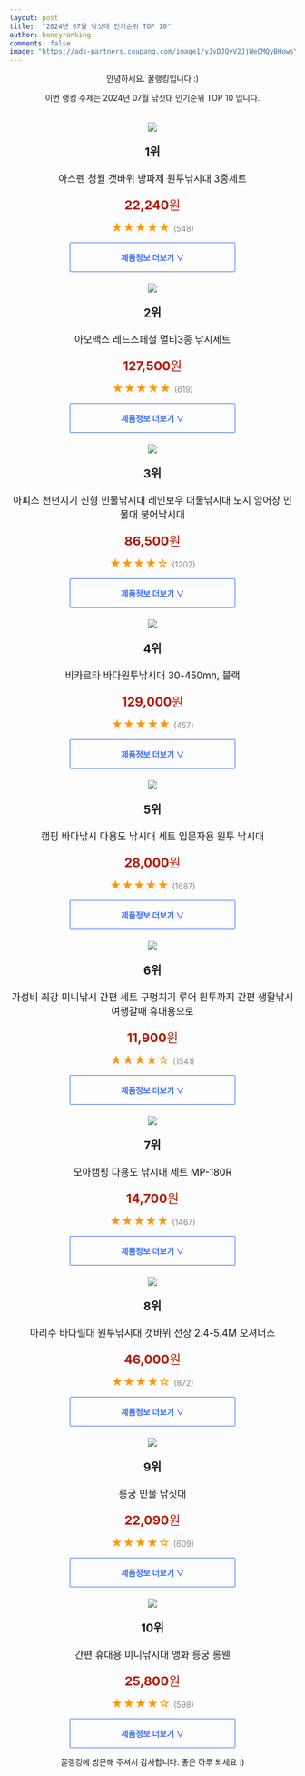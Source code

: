 ```yaml
---
layout: post
title:  "2024년 07월 낚싯대 인기순위 TOP 10"
author: honeyranking
comments: false
image: "https://ads-partners.coupang.com/image1/yJvDJQvV2JjWeCMQyBHowsYumhJKEVLxMSFt1Rnkm4hknHo6q1Gj-DOJpLT3Hajb6pUt1xM2uPm3ei2DOxMNaXLfairtGWpwWxFGVJDUktaNeS7hfsvVw95WE5KjHHYzdxb9qbDh2zYEuyrP5C5wKVuwJw2YRfm0RAYtSia1hfVT-WfAyX5UUpUPl-PuHctIiqCAjLHs13vpVaHWZdKaYKOHUf0ys2nx36LssHvaMfrGbFYXA7SpxOWKf1zcb4y8CqNiGNijWkxOmNrf15tE-RpP6FjQHIwALFE2"
---
```

<p style="text-align: center;">안녕하세요. 꿀랭킹입니다 :)</p>
<p style="text-align: center;">이번 랭킹 주제는 2024년 07월 낚싯대 인기순위 TOP 10 입니다.</p><center><img src="https://ads-partners.coupang.com/image1/yJvDJQvV2JjWeCMQyBHowsYumhJKEVLxMSFt1Rnkm4hknHo6q1Gj-DOJpLT3Hajb6pUt1xM2uPm3ei2DOxMNaXLfairtGWpwWxFGVJDUktaNeS7hfsvVw95WE5KjHHYzdxb9qbDh2zYEuyrP5C5wKVuwJw2YRfm0RAYtSia1hfVT-WfAyX5UUpUPl-PuHctIiqCAjLHs13vpVaHWZdKaYKOHUf0ys2nx36LssHvaMfrGbFYXA7SpxOWKf1zcb4y8CqNiGNijWkxOmNrf15tE-RpP6FjQHIwALFE2" style="margin-top:20px" /></center><p style="text-align: center; font-size: 20px"><b>1위</b></p><p style="text-align: center; font-size: 17px">아스펜 청월 갯바위 방파제 원투낚시대 3종세트</p><p style="text-align: center;"><span style="color: #b61800; font-size: 22px;"><b>22,240</b>원</span></p><p style="text-align: center;"><span style="color: #ff9600; font-size: 20px;">★★★★★ </span><span style="color: #878787;">(548)</span></p><center><a href="https://link.coupang.com/re/AFFSDP?lptag=AF3899140&subid=honeyrank&pageKey=2079762161&itemId=3533159379&vendorItemId=71810321193&traceid=V0-153-8a6962a86812056a&requestid=20240731210000371217013660&token=31850C%7CMIXED"><div style="font-size: 14px; display: inline-block; padding: 15px 90px; color: #346aff; border-radius: 2px; border: 1px solid #346aff; cursor: pointer;"><b>제품정보 더보기 &or;</b></div></a></center><center><img src="https://ads-partners.coupang.com/image1/Ct2hTRg4dZlubLYjCrrFRcdNyYE8XMOqFhXuPU2zP0FHdRBoLQvUIhVNwGYLJNSCa0wNAASPT4PzhrhEKxydfTQdbUTXDGV9Jyni6P-nbdLjyZ1wE_-_0XmwV4y8-O71VSXvlUHyHIWvQbYY0Cb8H0LKM8nfGNglGaQPLLSO4bVWQqL-E-nnkrbIA8-4Kd3T5kBFLuwSySYFZcHToS6NZpAIYfnVg-1kxqG_I0QhfpJ3pjqf2l9Tyy9zCt5pf1K2Vd33IIZbcdL4As2kwX0EXp9gn9AJ5Gj5eIEETttyVBZh6x-3ae_tEo8=" style="margin-top:20px" /></center><p style="text-align: center; font-size: 20px"><b>2위</b></p><p style="text-align: center; font-size: 17px">아오맥스 레드스페셜 멀티3종 낚시세트</p><p style="text-align: center;"><span style="color: #b61800; font-size: 22px;"><b>127,500</b>원</span></p><p style="text-align: center;"><span style="color: #ff9600; font-size: 20px;">★★★★★ </span><span style="color: #878787;">(619)</span></p><center><a href="https://link.coupang.com/re/AFFSDP?lptag=AF3899140&subid=honeyrank&pageKey=2071229927&itemId=3519158811&vendorItemId=85150015738&traceid=V0-153-f4da31b8d9be74f8&requestid=20240731210000371217013660&token=31850C%7CMIXED"><div style="font-size: 14px; display: inline-block; padding: 15px 90px; color: #346aff; border-radius: 2px; border: 1px solid #346aff; cursor: pointer;"><b>제품정보 더보기 &or;</b></div></a></center><center><img src="https://ads-partners.coupang.com/image1/WQ9NHcRYnOHe_a5rWdIvk1tG2TM5vaQAox4BG53JvO1t2cgpZXrzz15TJa6yl_peG2hFgng92QiK7F70Bp-_19lJwv5qGNzFJDFW4RE4JiSQXPBgC7RSu_E8SC2POh54KXxQiz4V6WcIlMaNd-DVOeuoOMlpLj711fmS-CxVfzB4bw8I9N6_pjSPrO7M9kj_h0j17ZtZc5PGyk4Y_yb5v13y9vKKn8EbO66nLnPiuqIG-80ijEqvMXvPPX4huXW-R11CADGe__WKwhe9AUV0Flxnu0PoevO376fzQbufnfHyh0AkpJxSQundBXqWswSv" style="margin-top:20px" /></center><p style="text-align: center; font-size: 20px"><b>3위</b></p><p style="text-align: center; font-size: 17px">아피스 천년지기 신형 민물낚시대 레인보우 대물낚시대 노지 양어장 민물대 붕어낚시대</p><p style="text-align: center;"><span style="color: #b61800; font-size: 22px;"><b>86,500</b>원</span></p><p style="text-align: center;"><span style="color: #ff9600; font-size: 20px;">★★★★☆ </span><span style="color: #878787;">(1202)</span></p><center><a href="https://link.coupang.com/re/AFFSDP?lptag=AF3899140&subid=honeyrank&pageKey=6802296489&itemId=16060604033&vendorItemId=88519925466&traceid=V0-153-2a601427c2cf4e8e&clickBeacon=69d07ea0-4f34-11ef-b591-be2b6342cd86%7E3&requestid=20240731210000371217013660&token=31850C%7CMIXED"><div style="font-size: 14px; display: inline-block; padding: 15px 90px; color: #346aff; border-radius: 2px; border: 1px solid #346aff; cursor: pointer;"><b>제품정보 더보기 &or;</b></div></a></center><center><img src="https://ads-partners.coupang.com/image1/E3P7CBjatSy1qjD3E1alLD3_uG_AP09x5zGO5TTC6bUbz_jRqVX8EiXyu5ihSsNoYVyf-wcXBmgLFAenskaPytw9R7jYlkQO4cla6XGTFgIbJAfVUX9auG__R2toO9gX5NxVRrJPMTF2M6b4eZdcABsVSlwri-u_cA2CmOn2zibHqg9VHYzFSEYZobBVLUp-aNoKixWAqBIuwwCSk9G7NhcyhaNLLPvzNqrXvB4GRrDj7Q3yx1SWGvz7zKC0jBVI-EsNSXxEd1LkfbzW42GFBPVm627x8rqQfzCQV2B-WlHcLOwUDFhY-k0O0fjb8qc=" style="margin-top:20px" /></center><p style="text-align: center; font-size: 20px"><b>4위</b></p><p style="text-align: center; font-size: 17px">비카르타 바다원투낚시대 30-450mh, 블랙</p><p style="text-align: center;"><span style="color: #b61800; font-size: 22px;"><b>129,000</b>원</span></p><p style="text-align: center;"><span style="color: #ff9600; font-size: 20px;">★★★★★ </span><span style="color: #878787;">(457)</span></p><center><a href="https://link.coupang.com/re/AFFSDP?lptag=AF3899140&subid=honeyrank&pageKey=7523324600&itemId=19736474276&vendorItemId=80268559120&traceid=V0-153-e417fc80db70c27a&clickBeacon=69d07ea0-4f34-11ef-9d68-eae38fb7086f%7E3&requestid=20240731210000371217013660&token=31850C%7CMIXED"><div style="font-size: 14px; display: inline-block; padding: 15px 90px; color: #346aff; border-radius: 2px; border: 1px solid #346aff; cursor: pointer;"><b>제품정보 더보기 &or;</b></div></a></center><center><img src="https://ads-partners.coupang.com/image1/omDVtLJAUjpuEMk4oqHf8y55Cfd4sWH6hOXyQbnzH0FnvB1tB3xBeOBKtCb_C0Ckd2vSXv4T0tw8fNajmymjkU2Ohwk2uUapOjMnB1rUgavkb54u2R50inqPq7K6MyEQaXFxp-JNFmrMCYF-mkF_LPIZSvKvAT5yu4Mry1zeqAszRHbDreU3Bk2Mk4Qfn30HU5M5m0uaoLJcCoOVC3IGro24sL02c3Civ3V8YsXqTBk7RHVsuHt50wTMiWkNoEOmCq3jKWXv6qcgMmGxHRBEoYgbL2tjPSmkQa-4PFuBKa9LmyTK-V6gXJc=" style="margin-top:20px" /></center><p style="text-align: center; font-size: 20px"><b>5위</b></p><p style="text-align: center; font-size: 17px">캠핑 바다낚시 다용도 낚시대 세트 입문자용 원투 낚시대</p><p style="text-align: center;"><span style="color: #b61800; font-size: 22px;"><b>28,000</b>원</span></p><p style="text-align: center;"><span style="color: #ff9600; font-size: 20px;">★★★★★ </span><span style="color: #878787;">(1687)</span></p><center><a href="https://link.coupang.com/re/AFFSDP?lptag=AF3899140&subid=honeyrank&pageKey=7702472650&itemId=20626566414&vendorItemId=87706636337&traceid=V0-153-f120697c9f9d3cf1&requestid=20240731210000371217013660&token=31850C%7CMIXED"><div style="font-size: 14px; display: inline-block; padding: 15px 90px; color: #346aff; border-radius: 2px; border: 1px solid #346aff; cursor: pointer;"><b>제품정보 더보기 &or;</b></div></a></center><center><img src="https://ads-partners.coupang.com/image1/ReIHIdxi7FFpWl1IRYhy140VsMEdRsCVuuVa-18lx9ScqCyeC1D0aJ3kkyQY065f4LnmkYq0s6z4mrcu5EoACLMdu1TQeep09IY0vON2EqLHj-zjotu2TJHNTukehB4w-NJMUhsIacAB-uGME5D-LU4mfRLYFBA8uOMFaLobEg2243W9ApdfSr5ixGQKJ5mf8teeibfPhm6QM3z2WOrE6FFi7-2GDE3IOoYzHXTjCD_lJVvr21Iz82xkcTjmxjr6xO5WRLr4xxX6-WO5UR9UgovpQPW9HIcNL1O91GTAoABTqvFBqlLlybxXlFJGZDk=" style="margin-top:20px" /></center><p style="text-align: center; font-size: 20px"><b>6위</b></p><p style="text-align: center; font-size: 17px">가성비 최강 미니낚시 간편 세트 구멍치기 루어 원투까지 간편 생활낚시 여행갈때 휴대용으로</p><p style="text-align: center;"><span style="color: #b61800; font-size: 22px;"><b>11,900</b>원</span></p><p style="text-align: center;"><span style="color: #ff9600; font-size: 20px;">★★★★☆ </span><span style="color: #878787;">(1541)</span></p><center><a href="https://link.coupang.com/re/AFFSDP?lptag=AF3899140&subid=honeyrank&pageKey=7959149829&itemId=22001915807&vendorItemId=89049436620&traceid=V0-153-c0110f268116e179&clickBeacon=69d07ea0-4f34-11ef-bcc7-bb48a30ee6eb%7E3&requestid=20240731210000371217013660&token=31850C%7CMIXED"><div style="font-size: 14px; display: inline-block; padding: 15px 90px; color: #346aff; border-radius: 2px; border: 1px solid #346aff; cursor: pointer;"><b>제품정보 더보기 &or;</b></div></a></center><center><img src="https://ads-partners.coupang.com/image1/UCEQ8Mxm5BEg1_1fUJXoxjIdL9GpQMkCBiT47SFkMHHCuIGb1mmEXzacy3PZvLgZcp8rNFqGOwuvkzrZQq1Ev96o-Vjcg2sJCt8VF2lKzTGpwja3Q-DLycYSgDBHiOsv1k82CReOfCD7aE7n5CWO0_FTe81Xor3ZNmPwViLrU3OOfZ0RDLb_-gOofTrhlU2O0MyoLLKFjgdDrpES9qJMfrebeM6X2hanJ_wX5tnaAVXfD4i_ugG-1qvF1E8scqZPSL33znkXbMhcpijcaWX22zzEycrKrFulhA==" style="margin-top:20px" /></center><p style="text-align: center; font-size: 20px"><b>7위</b></p><p style="text-align: center; font-size: 17px">모아캠핑 다용도 낚시대 세트 MP-180R</p><p style="text-align: center;"><span style="color: #b61800; font-size: 22px;"><b>14,700</b>원</span></p><p style="text-align: center;"><span style="color: #ff9600; font-size: 20px;">★★★★★ </span><span style="color: #878787;">(1467)</span></p><center><a href="https://link.coupang.com/re/AFFSDP?lptag=AF3899140&subid=honeyrank&pageKey=2261613298&itemId=3875908151&vendorItemId=71860577174&traceid=V0-153-a6b9fa77fe372669&requestid=20240731210000371217013660&token=31850C%7CMIXED"><div style="font-size: 14px; display: inline-block; padding: 15px 90px; color: #346aff; border-radius: 2px; border: 1px solid #346aff; cursor: pointer;"><b>제품정보 더보기 &or;</b></div></a></center><center><img src="https://ads-partners.coupang.com/image1/r0GROfkY7BmnQqDlryCrEl0Tb3RqFO0lhRoLL1EkvagAaYZv2c9uxkQAg7NE5BdFvnzN_n7E7nlKEyQ9jmc6NSfA85ve0TPkw6OCMmL6cg_NCoLJfy97kTWRRBse3jJ5xK4rZyA3M8j9TjpTF850PxXY6ny9EeSQypT-IwxBzjgzyZclGhoOtvcFv274WzPXLSlbm7Xxf2ElldUkuA_hFzX-XcBsyqUmYhBkTXIrY5oWfFTkPKrpHF0_G_9nzPPSAdtOsIpERHVDm99oLX5fxSXtlWrvbcgcOz9dhtt4DCY_FtXGf34EHWbcPl7tgA==" style="margin-top:20px" /></center><p style="text-align: center; font-size: 20px"><b>8위</b></p><p style="text-align: center; font-size: 17px">마리수 바다릴대 원투낚시대 갯바위 선상 2.4-5.4M 오셔너스</p><p style="text-align: center;"><span style="color: #b61800; font-size: 22px;"><b>46,000</b>원</span></p><p style="text-align: center;"><span style="color: #ff9600; font-size: 20px;">★★★★☆ </span><span style="color: #878787;">(872)</span></p><center><a href="https://link.coupang.com/re/AFFSDP?lptag=AF3899140&subid=honeyrank&pageKey=6714275156&itemId=15597469743&vendorItemId=5484303790&traceid=V0-153-348444b6f1865a91&clickBeacon=69d07ea0-4f34-11ef-947a-644a55e5c137%7E3&requestid=20240731210000371217013660&token=31850C%7CMIXED"><div style="font-size: 14px; display: inline-block; padding: 15px 90px; color: #346aff; border-radius: 2px; border: 1px solid #346aff; cursor: pointer;"><b>제품정보 더보기 &or;</b></div></a></center><center><img src="https://ads-partners.coupang.com/image1/d8XG5jVQUK8SfGCDd01wzzXFs-CN2kIxg83GO70UiGoNyGmlEbP7Zn9JFzTKrrz6d6gGmB5JoqHDgvWQl7FQZcHm4wdVX6jHCQATMU58kdPaN9YWlqYZev_uHvx-OFyyQhm2V6WptMcW-2EWhqJC_SbX_MtJz_7_u1PIQcfVAMsmjyDRXQPqGqX-UkbsnCck52CtxRZhxZRLlr2rf0xN1E0y5ww8zkPFyKft5_km3mYsDY25CNhFZedsm3ljBja-qFtKgKguCiIi8uehMOcUUPjl8bZrpo4Nqg==" style="margin-top:20px" /></center><p style="text-align: center; font-size: 20px"><b>9위</b></p><p style="text-align: center; font-size: 17px">릉궁 민물 낚싯대</p><p style="text-align: center;"><span style="color: #b61800; font-size: 22px;"><b>22,090</b>원</span></p><p style="text-align: center;"><span style="color: #ff9600; font-size: 20px;">★★★★☆ </span><span style="color: #878787;">(609)</span></p><center><a href="https://link.coupang.com/re/AFFSDP?lptag=AF3899140&subid=honeyrank&pageKey=5197037324&itemId=7233563388&vendorItemId=74525086863&traceid=V0-153-de9084e564474103&requestid=20240731210000371217013660&token=31850C%7CMIXED"><div style="font-size: 14px; display: inline-block; padding: 15px 90px; color: #346aff; border-radius: 2px; border: 1px solid #346aff; cursor: pointer;"><b>제품정보 더보기 &or;</b></div></a></center><center><img src="https://ads-partners.coupang.com/image1/qdu5gT8OvcLJyoEoqY7pehFHThrF0q503CjoVCxhBOC3FdnrR8nS7aNSZ_hv9fSoSs1FJj-KKszPoXAv4eoJDG2Kq9BSSmQZVF6Um24L0AZ5fPqc2pSGsQ--gLdXtkvu-VQqFrSTAngsh45u7iIV8hvuqgIq1UMnlZaeKwTej71nHZMVyYsTqSlH5ZDL14V1LCwZfLvhSLQPtrs-whmPwB-2RVc4p98KfWPo5ogeMci-F-t4Q-IOTBUBsUYychixWp0lA17zR3p31xWMv0DyVS38KjEeacnvhRc5ZFYgjbeUYNTiFzteGn9VcqQ4QQ==" style="margin-top:20px" /></center><p style="text-align: center; font-size: 20px"><b>10위</b></p><p style="text-align: center; font-size: 17px">간편 휴대용 미니낚시대 앵화 릉궁 롱웬</p><p style="text-align: center;"><span style="color: #b61800; font-size: 22px;"><b>25,800</b>원</span></p><p style="text-align: center;"><span style="color: #ff9600; font-size: 20px;">★★★★☆ </span><span style="color: #878787;">(598)</span></p><center><a href="https://link.coupang.com/re/AFFSDP?lptag=AF3899140&subid=honeyrank&pageKey=6073654635&itemId=11224613954&vendorItemId=78502000026&traceid=V0-153-9dbf1beb6d21eb6c&clickBeacon=69d07ea0-4f34-11ef-8a7d-78d80dc03b49%7E3&requestid=20240731210000371217013660&token=31850C%7CMIXED"><div style="font-size: 14px; display: inline-block; padding: 15px 90px; color: #346aff; border-radius: 2px; border: 1px solid #346aff; cursor: pointer;"><b>제품정보 더보기 &or;</b></div></a></center><p style="text-align: center;">꿀랭킹에 방문해 주셔서 감사합니다. 좋은 하루 되세요 :)</p>